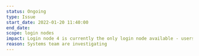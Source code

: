 ```yaml
---
status: Ongoing
type: Issue
start_date: 2022-01-20 11:40:00
end_date: 
scope: login nodes
impact: Login node 4 is currently the only login node available - users should use login4.archer2.ac.uk to access the system at the moment
reason: Systems team are investigating
---
```

